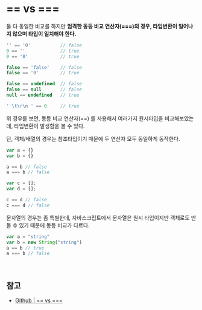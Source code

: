# == vs ===
둘 다 동일한 비교를 하지만 **엄격한 동등 비교 연산자(===)의 경우, 타입변환이 일어나지 않으며 타입이 일치해야 한다.** 

```js
'' == '0'           // false
0 == ''             // true
0 == '0'            // true

false == 'false'    // false
false == '0'        // true

false == undefined  // false
false == null       // false
null == undefined   // true

' \t\r\n ' == 0     // true
```
위 경우를 보면, 동등 비교 연산자(==) 를 사용해서 여러가지 원시타입을 비교해보았는데, 타입변환이 발생함을 볼 수 있다.

단, 객체/배열의 경우는 참조타입이기 때문에 두 연산자 모두 동일하게 동작한다.

```js
var a = {}
var b = {}

a == b // false
a === b // false

var c = [];
var d = [];

c == d // false
c === d // false
```

문자열의 경우는 좀 특별한데, 자바스크립트에서 문자열은 원시 타입이지만 객체로도 만들 수 있기 때문에 동등 비교가 다르다.

```js
var a = "string"
var b = new String("string")
a == b // true
a === b // false
```

<br>

## 참고
- [Github | == vs ===](https://github.com/baeharam/Must-Know-About-Frontend/blob/master/Notes/javascript/identity-equal.md)